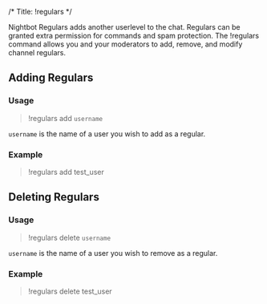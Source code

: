 /*
Title: !regulars
*/

Nightbot Regulars adds another userlevel to the chat. Regulars can be granted extra permission for commands and spam protection. The !regulars command allows you and your moderators to add, remove, and modify channel regulars.

## Adding Regulars

### Usage

> !regulars add `username`

`username` is the name of a user you wish to add as a regular.

### Example

> !regulars add test_user

## Deleting Regulars

### Usage

> !regulars delete `username`

`username` is the name of a user you wish to remove as a regular.

### Example

> !regulars delete test_user